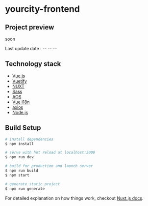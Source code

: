 # yourcity-frontend

>  

## Project preview

soon

Last update date :  -- -- --

## Technology stack

- [Vue.js](https://vuejs.org/)
- [Vuetify](https://vuetifyjs.com/)
- [NUXT](https://nuxtjs.org/)
- [Sass](https://sass-lang.com/)
- [AOS](https://michalsnik.github.io/aos/)
- [Vue i18n](https://kazupon.github.io/vue-i18n/)
- [axios](https://github.com/axios/axios)
- [Node.js](https://nodejs.org/en/)

## Build Setup

``` bash
# install dependencies
$ npm install

# serve with hot reload at localhost:3000
$ npm run dev

# build for production and launch server
$ npm run build
$ npm start

# generate static project
$ npm run generate
```

For detailed explanation on how things work, checkout [Nuxt.js docs](https://nuxtjs.org).
